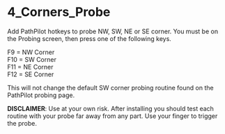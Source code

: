 # 4_Corners_Probe
Add PathPilot hotkeys to probe NW, SW, NE or SE corner.  You must be on the Probing screen, then press one of the following keys.

F9 = NW Corner<br>
F10 = SW Corner<br>
F11 = NE Corner<br>
F12 = SE Corner<br>

This will not change the default SW corner probing routine found on the PathPilot probing page.

<b>DISCLAIMER</b>:  Use at your own risk.  After installing you should test each routine with your probe far away from any part.  Use your finger to trigger the probe.
